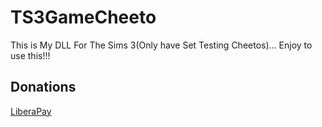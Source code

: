 # TS3GameCheeto

This is My DLL For The Sims 3(Only have Set Testing Cheetos)... Enjoy to use this!!!

## Donations

[LiberaPay](https://liberapay.com/RikkoMatsumatoOfficial/donate)
